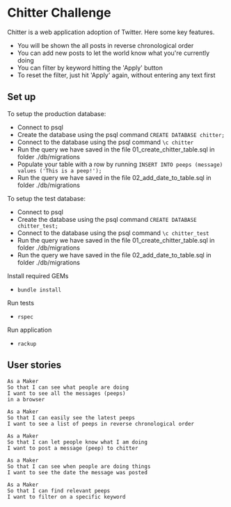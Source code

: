 # Chitter Challenge

Chitter is a web application adoption of Twitter. Here some key features.

  * You will be shown the all posts in reverse chronological order
  * You can add new posts to let the world know what you're currently doing
  * You can filter by keyword hitting the 'Apply' button
  * To reset the filter, just hit 'Apply' again, without entering any text first

## Set up

To setup the production database:

* Connect to psql
* Create the database using the psql command `CREATE DATABASE chitter;`
* Connect to the database using the psql command `\c chitter`
* Run the query we have saved in the file 01_create_chitter_table.sql in folder ./db/migrations
* Populate your table with a row by running `INSERT INTO peeps (message) values ('This is a peep!');`
* Run the query we have saved in the file 02_add_date_to_table.sql in folder ./db/migrations

To setup the test database:

* Connect to psql
* Create the database using the psql command `CREATE DATABASE chitter_test;`
* Connect to the database using the psql command `\c chitter_test`
* Run the query we have saved in the file 01_create_chitter_table.sql in folder ./db/migrations
* Run the query we have saved in the file 02_add_date_to_table.sql in folder ./db/migrations

Install required GEMs

* `bundle install`

Run tests

* `rspec`

Run application

* `rackup`

## User stories

```
As a Maker
So that I can see what people are doing
I want to see all the messages (peeps)
in a browser
```

```
As a Maker
So that I can easily see the latest peeps
I want to see a list of peeps in reverse chronological order
```

```
As a Maker
So that I can let people know what I am doing  
I want to post a message (peep) to chitter
```

```
As a Maker
So that I can see when people are doing things
I want to see the date the message was posted
```

```
As a Maker
So that I can find relevant peeps
I want to filter on a specific keyword
```
